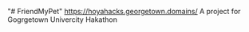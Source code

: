 "# FriendMyPet" 
https://hoyahacks.georgetown.domains/
A project for Gogrgetown Univercity Hakathon
